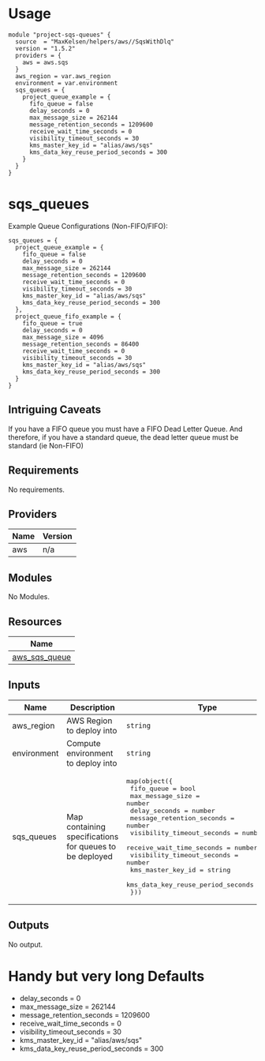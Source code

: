 # Usage

    module "project-sqs-queues" {
      source  = "MaxKelsen/helpers/aws//SqsWithDlq"
      version = "1.5.2"
      providers = {
        aws = aws.sqs
      }
      aws_region = var.aws_region
      environment = var.environment
      sqs_queues = {
        project_queue_example = {
          fifo_queue = false
          delay_seconds = 0
          max_message_size = 262144
          message_retention_seconds = 1209600
          receive_wait_time_seconds = 0
          visibility_timeout_seconds = 30
          kms_master_key_id = "alias/aws/sqs"
          kms_data_key_reuse_period_seconds = 300
        }
      }
    }  

# sqs_queues
Example Queue Configurations (Non-FIFO/FIFO):

    sqs_queues = {
      project_queue_example = {
        fifo_queue = false
        delay_seconds = 0
        max_message_size = 262144
        message_retention_seconds = 1209600
        receive_wait_time_seconds = 0
        visibility_timeout_seconds = 30
        kms_master_key_id = "alias/aws/sqs"
        kms_data_key_reuse_period_seconds = 300
      },
      project_queue_fifo_example = {
        fifo_queue = true
        delay_seconds = 0
        max_message_size = 4096
        message_retention_seconds = 86400
        receive_wait_time_seconds = 0
        visibility_timeout_seconds = 30
        kms_master_key_id = "alias/aws/sqs"
        kms_data_key_reuse_period_seconds = 300
      }
    }

## Intriguing Caveats    
If you have a FIFO queue you must have a FIFO Dead Letter Queue.
And therefore, if you have a standard queue, the dead letter queue must be standard (ie Non-FIFO)

## Requirements

No requirements.

## Providers

| Name | Version |
|------|---------|
| aws | n/a |

## Modules

No Modules.

## Resources

| Name |
|------|
| [aws_sqs_queue](https://registry.terraform.io/providers/hashicorp/aws/latest/docs/resources/sqs_queue) |

## Inputs

| Name | Description | Type | Default | Required |
|------|-------------|------|---------|:--------:|
| aws\_region | AWS Region to deploy into | `string` | n/a | yes |
| environment | Compute environment to deploy into | `string` | n/a | yes |
| sqs\_queues | Map containing specifications for queues to be deployed | <pre>map(object({<br>    fifo_queue = bool<br>    max_message_size = number<br>    delay_seconds = number<br>    message_retention_seconds = number<br>    visibility_timeout_seconds = number<br>    receive_wait_time_seconds = number<br>    visibility_timeout_seconds = number<br>    kms_master_key_id = string<br>    kms_data_key_reuse_period_seconds = number<br>  }))</pre> | n/a | yes |

## Outputs

No output.

# Handy but very long Defaults

+ delay_seconds = 0
+ max_message_size = 262144
+ message_retention_seconds = 1209600
+ receive_wait_time_seconds = 0
+ visibility_timeout_seconds = 30
+ kms_master_key_id = "alias/aws/sqs"
+ kms_data_key_reuse_period_seconds = 300
